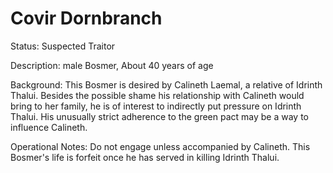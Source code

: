 # Covir Dornbranch

Status: Suspected Traitor

Description: male Bosmer, About 40 years of age

Background: This Bosmer is desired by Calineth Laemal, a relative of Idrinth Thalui. Besides the possible shame his relationship with Calineth would bring to her family, he is of interest to indirectly put pressure on Idrinth Thalui. His unusually strict adherence to the green pact may be a way to influence Calineth.

Operational Notes: Do not engage unless accompanied by Calineth. This Bosmer's life is forfeit once he has served in killing Idrinth Thalui.
